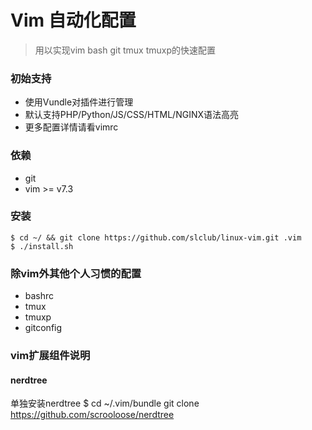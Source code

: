 Vim 自动化配置
===
> 用以实现vim bash git tmux tmuxp的快速配置

### 初始支持

* 使用Vundle对插件进行管理
* 默认支持PHP/Python/JS/CSS/HTML/NGINX语法高亮
* 更多配置详情请看vimrc

### 依赖

* git
* vim >= v7.3

### 安装
    $ cd ~/ && git clone https://github.com/slclub/linux-vim.git .vim
    $ ./install.sh
    
### 除vim外其他个人习惯的配置

* bashrc
* tmux
* tmuxp
* gitconfig

### vim扩展组件说明
#### nerdtree
单独安装nerdtree
$ cd ~/.vim/bundle
git clone https://github.com/scrooloose/nerdtree

